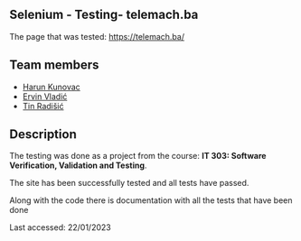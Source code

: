 ## Selenium - Testing- telemach.ba

The page that was tested: https://telemach.ba/

## Team members
- [Harun Kunovac](https://github.com/HarunKu)
- [Ervin Vladić](https://github.com/ervinvladic)
- [Tin Radišić](https://github.com/TinRadisic)

## Description

The testing was done as a project from the course: **IT 303: Software Verification, Validation and Testing**.

The site has been successfully tested and all tests have passed.

Along with the code there is documentation with all the tests that have been done 


Last accessed: 22/01/2023
